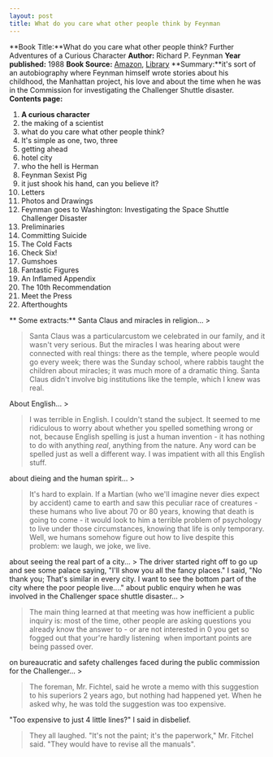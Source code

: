 ```yaml
---
layout: post
title: What do you care what other people think by Feynman
---
```


**Book Title:**What do you care what other people think? Further Adventures of a Curious Character **Author:** Richard P. Feynman **Year published:** 1988 **Book Source:** [Amazon](http://www.amazon.com/What-Care-Other-People-Think/dp/0393320928/ref=sr_1_1/002-0774290-2058425?ie=UTF8&s=books&qid=1184946611&sr=8-1), [Library](http://vistaweb.nlb.gov.sg/cgi-bin/cw_cgi?fullRecord+10959+3002+4798877+2+0) **Summary:**it's sort of an autobiography where Feynman himself wrote stories about his childhood, the Manhattan project, his love and about the time when he was in the Commission for investigating the Challenger Shuttle disaster. **Contents page:**
1. **A curious character**
2. the making of a scientist
3. what do you care what other people think?
4. It's simple as one, two, three
5. getting ahead
6. hotel city
7. who the hell is Herman
8. Feynman Sexist Pig
9. it just shook his hand, can you believe it?
10. Letters
11. Photos and Drawings
12. Feynman goes to Washington: Investigating the Space Shuttle Challenger Disaster
13. Preliminaries
14. Committing Suicide
15. The Cold Facts
16. Check Six!
17. Gumshoes
18. Fantastic Figures
19. An Inflamed Appendix
20. The 10th Recommendation
21. Meet the Press
22. Afterthoughts

** Some extracts:** Santa Claus and miracles in religion... >  

> Santa Claus was a particularcustom we celebrated in our family, and it wasn't very serious. But the miracles I was hearing about were connected with real things: there as the temple, where people would go every week; there was the Sunday school, where rabbis taught the children about miracles; it was much more of a dramatic thing. Santa Claus didn't involve big institutions like the temple, which I knew was real.

About English... >  

> I was terrible in English. I couldn't stand the subject. It seemed to me ridiculous to worry about whether you spelled something wrong or not, because English spelling is just a human invention - it has nothing to do with anything _real_, anything from the nature. Any word can be spelled just as well a different way. I was impatient with all this English stuff.

about dieing and the human spirit... >  

> It's hard to explain. If a Martian (who we'll imagine never dies expect by accident) came to earth and saw this peculiar race of creatures - these humans who live about 70 or 80 years, knowing that death is going to come - it would look to him a terrible problem of psychology to live under those circumstances, knowing that life is only temporary. Well, we humans somehow figure out how to live despite this problem: we laugh, we joke, we live.

about seeing the real part of a city... > The driver started right off to go up and see some palace saying, "I'll show you all the fancy places." I said, "No thank you; That's similar in every city. I want to see the bottom part of the city where the poor people live...."
about public enquiry when he was involved in the Challenger space shuttle disaster... >  

> The main thing learned at that meeting was how inefficient a public inquiry is: most of the time, other people are asking questions you already know the answer to - or are not interested in 0 you get so fogged out that your're hardly listening  when important points are being passed over.

on bureaucratic and safety challenges faced during the public commission for the Challenger... >  

> The foreman, Mr. Fichtel, said he wrote a memo with this suggestion to his superiors 2 years ago, but nothing had happened yet. When he asked why, he was told the suggestion was too expensive.

"Too expensive to just 4 little lines?" I said in disbelief.

> They all laughed. "It's not the paint; it's the paperwork," Mr. Fitchel said. "They would have to revise all the manuals".


